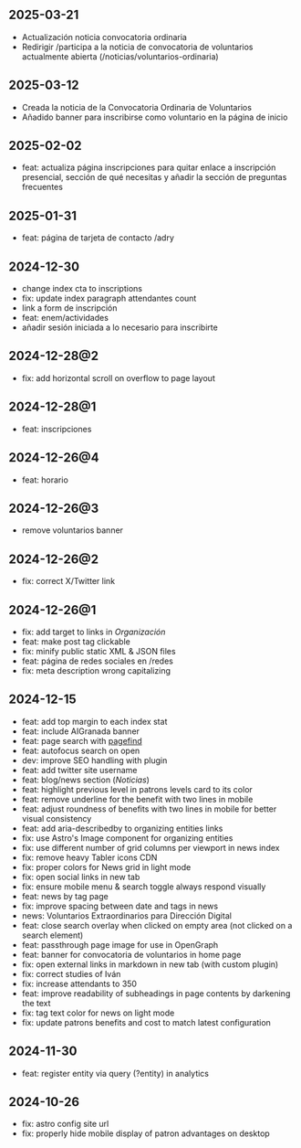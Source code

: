 ## 2025-03-21

- Actualización noticia convocatoria ordinaria
- Redirigir /participa a la noticia de convocatoria de voluntarios actualmente
  abierta (/noticias/voluntarios-ordinaria)

## 2025-03-12

- Creada la noticia de la Convocatoria Ordinaria de Voluntarios
- Añadido banner para inscribirse como voluntario en la página de inicio

## 2025-02-02

- feat: actualiza página inscripciones para quitar enlace a inscripción
  presencial, sección de qué necesitas y añadir la sección de preguntas
  frecuentes

## 2025-01-31

- feat: página de tarjeta de contacto /adry

## 2024-12-30

- change index cta to inscriptions
- fix: update index paragraph attendantes count
- link a form de inscripción
- feat: enem/actividades
- añadir sesión iniciada a lo necesario para inscribirte

## 2024-12-28@2

- fix: add horizontal scroll on overflow to page layout

## 2024-12-28@1

- feat: inscripciones

## 2024-12-26@4

- feat: horario

## 2024-12-26@3

- remove voluntarios banner

## 2024-12-26@2

- fix: correct X/Twitter link

## 2024-12-26@1

- fix: add target to links in _Organización_
- feat: make post tag clickable
- fix: minify public static XML & JSON files
- feat: página de redes sociales en /redes
- fix: meta description wrong capitalizing

## 2024-12-15

- feat: add top margin to each index stat
- feat: include AIGranada banner
- feat: page search with [pagefind](https://github.com/shishkin/astro-pagefind)
- feat: autofocus search on open
- dev: improve SEO handling with plugin
- feat: add twitter site username
- feat: blog/news section (_Noticias_)
- feat: highlight previous level in patrons levels card to its color
- feat: remove underline for the benefit with two lines in mobile
- feat: adjust roundness of benefits with two lines in mobile for better visual
  consistency
- feat: add aria-describedby to organizing entities links
- fix: use Astro's Image component for organizing entities
- fix: use different number of grid columns per viewport in news index
- fix: remove heavy Tabler icons CDN
- fix: proper colors for News grid in light mode
- fix: open social links in new tab
- fix: ensure mobile menu & search toggle always respond visually
- feat: news by tag page
- fix: improve spacing between date and tags in news
- news: Voluntarios Extraordinarios para Dirección Digital
- feat: close search overlay when clicked on empty area (not clicked on a search
  element)
- feat: passthrough page image for use in OpenGraph
- feat: banner for convocatoria de voluntarios in home page
- fix: open external links in markdown in new tab (with custom plugin)
- fix: correct studies of Iván
- fix: increase attendants to 350
- feat: improve readability of subheadings in page contents by darkening the
  text
- fix: tag text color for news on light mode
- fix: update patrons benefits and cost to match latest configuration

## 2024-11-30

- feat: register entity via query (?entity) in analytics

## 2024-10-26

- fix: astro config site url
- fix: properly hide mobile display of patron advantages on desktop
